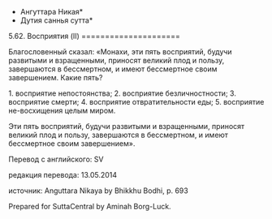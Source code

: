 * Ангуттара Никая*
* Дутия саннья сутта*

5\.62\. Восприятия \(II\)
\=\=\=\=\=\=\=\=\=\=\=\=\=\=\=\=\=\=\=\=\=

Благословенный сказал: «Монахи, эти пять восприятий, будучи развитыми и взращенными, приносят великий плод и пользу, завершаются в бессмертном, и имеют бессмертное своим завершением\. Какие пять?

1\. восприятие непостоянства;
2\. восприятие безличностности;
3\. восприятие смерти;
4\. восприятие отвратительности еды;
5\. восприятие не\-восхищения целым миром\.

Эти пять восприятий, будучи развитыми и взращенными, приносят великий плод и пользу, завершаются в бессмертном, и имеют бессмертное своим завершением»\.

Перевод с английского: SV

редакция перевода: 13\.05\.2014

источник: Anguttara Nikaya by Bhikkhu Bodhi, p\. 693

Prepared for SuttaCentral by Aminah Borg\-Luck\.